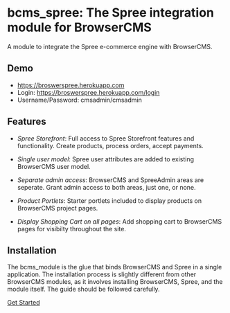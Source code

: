 # bcms_spree: The Spree integration module for BrowserCMS

A module to integrate the Spree e-commerce engine with BrowserCMS.

## Demo

* https://broswerspree.herokuapp.com
* Login: https://broswerspree.herokuapp.com/login
* Username/Password: cmsadmin/cmsadmin

## Features

* _Spree Storefront_: Full access to Spree Storefront features and functionality. Create products, process orders, accept payments.

* _Single user model_: Spree user attributes are added to existing BrowserCMS user model.

* _Separate admin access_: BrowserCMS and SpreeAdmin areas are seperate. Grant admin access to both areas, just one, or none.

* _Product Portlets_: Starter portlets included to display products on BrowserCMS project pages.

* _Display Shopping Cart on all pages_: Add shopping cart to BrowserCMS pages for visibilty throughout the site.

## Installation

The bcms_module is the glue that binds BrowserCMS and Spree in a single application. The installation process is slightly different from other BrowserCMS modules, as it involves installing BrowserCMS, Spree, and the module itself. The guide should be followed carefully.

[Get Started](https://github.com/browserspree/bcms_spree/wiki/Home) 